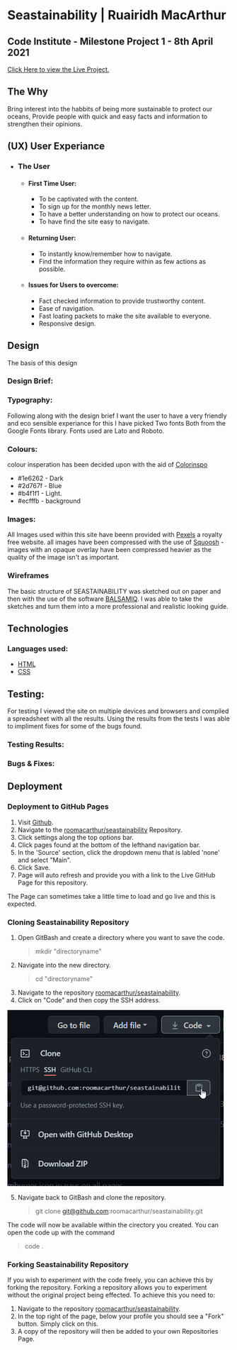 # Seastainability | Ruairidh MacArthur

## Code Institute - Milestone Project 1 - 8th April 2021

[Click Here to view the Live Project.](https://roomacarthur.github.io/seastainability/)

## The Why

Bring interest into the habbits of being more sustainable to protect our oceans, Provide people with quick and easy facts and information to strengthen their opinions.

## (UX) User Experiance

- ### The User

  - #### First Time User:
    - To be captivated with the content.
    - To sign up for the monthly news letter.
    - To have a better understanding on how to protect our oceans.
    - To have find the site easy to navigate.
  - #### Returning User:
    - To instantly know/remember how to navigate.
    - Find the information they require within as few actions as possible.
  - #### Issues for Users to overcome:
    - Fact checked information to provide trustworthy content.
    - Ease of navigation.
    - Fast loating packets to make the site available to everyone.
    - Responsive design.

## Design

The basis of this design

### Design Brief:

### Typography:

Following along with the design brief I want the user to have a very friendly and eco sensible experiance for this I have picked Two fonts Both from the Google Fonts library. Fonts used are Lato and Roboto.

### Colours:

colour insperation has been decided upon with the aid of [Colorinspo](https://colorsinspo.com/color-palettes/search/?sterm=%232d767f)

- #1e6262 - Dark
- #2d767f - Blue
- #b4f1f1 - Light.
- #ecfffb - background

### Images:

All Images used within this site have beenn provided with [Pexels](https://pexels.com) a royalty free website.
all images have been compressed with the use of [Squoosh](https://squoosh.app) - images with an opaque overlay have been compressed heavier as the quality of the image isn't as important.

### Wireframes

The basic structure of SEASTAINABILITY was sketched out on paper and then with the use of the software [BALSAMIQ](https://balsamiq.com/). I was able to take the sketches and turn them into a more professional and realistic looking guide.

## Technologies

### Languages used:

- [HTML](https://en.wikipedia.org/wiki/HTML5)
- [CSS](https://en.wikipedia.org/wiki/CSS)

## Testing:

For testing I viewed the site on multiple devices and browsers and compiled a spreadsheet with all the results. Using the results from the tests I was able to impliment fixes for some of the bugs found.

### Testing Results:

### Bugs & Fixes:

## Deployment

### Deployment to GitHub Pages

1. Visit [Github](www.github.com).
2. Navigate to the [roomacarthur/seastainability](https://github.com/roomacarthur/seastainability) Repository.
3. Click settings along the top options bar.
4. Click pages found at the bottom of the lefthand navigation bar.
5. In the 'Source' section, click the dropdown menu that is labled 'none' and select "Main".
6. Click Save.
7. Page will auto refresh and provide you with a link to the Live GitHub Page for this repository.

The Page can sometimes take a little time to load and go live and this is expected.

### Cloning Seastainability Repository

1. Open GitBash and create a directory where you want to save the code.
   > mkdir "directoryname"
2. Navigate into the new directory.
   > cd "directoryname"
3. Navigate to the repository [roomacarthur/seastainability](https://github.com/roomacarthur/seastainability).
4. Click on "Code" and then copy the SSH address.

![Git clone code options](assets/images/readme-images/clone-options.png)

5. Navigate back to GitBash and clone the repository.
   > git clone git@github.com:roomacarthur/seastainability.git

The code will now be available within the cirectory you created. You can open the code up with the command

> code .

### Forking Seastainability Repository

If you wish to experiment with the code freely, you can achieve this by forking the repository. Forking a repository allows you to experiment without the original project being effected. To achieve this you need to:

1. Navigate to the repository [roomacarthur/seastainability](https://github.com/roomacarthur/seastainability).
2. In the top right of the page, below your profile you should see a "Fork" button. Simply click on this.
3. A copy of the repository will then be added to your own Repositories Page.
